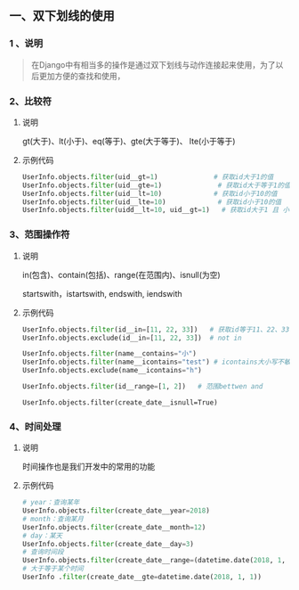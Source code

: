 

## 一、双下划线的使用

### 1 、说明

> 在Django中有相当多的操作是通过双下划线与动作连接起来使用，为了以后更加方便的查找和使用，

### 2、比较符

1. 说明

   gt(大于)、lt(小于)、eq(等于)、gte(大于等于)、 lte(小于等于)

2. 示例代码

   ```python
   UserInfo.objects.filter(uid__gt=1)              # 获取id大于1的值
   UserInfo.objects.filter(uid__gte=1)              # 获取id大于等于1的值
   UserInfo.objects.filter(uid__lt=10)             # 获取id小于10的值
   UserInfo.objects.filter(uid__lte=10)             # 获取id小于10的值
   UserInfo.objects.filter(uidd__lt=10, uid__gt=1)   # 获取id大于1 且 小于10的值
   ```

### 3、范围操作符

1. 说明

    in(包含)、contain(包括)、range(在范围内)、isnull(为空)

   startswith，istartswith, endswith, iendswith

2. 示例代码

   ```python
   UserInfo.objects.filter(id__in=[11, 22, 33])   # 获取id等于11、22、33的数据
   UserInfo.objects.exclude(id__in=[11, 22, 33])  # not in
   ```

   ```python
   UserInfo.objects.filter(name__contains="小")
   UserInfo.objects.filter(name__icontains="test") # icontains大小写不敏感
   UserInfo.objects.exclude(name__icontains="h")
   ```

   ```python
   UserInfo.objects.filter(id__range=[1, 2])   # 范围bettwen and
   ```

   ```
   UserInfo.objects.filter(create_date__isnull=True)
   ```

### 4、时间处理

1. 说明

   时间操作也是我们开发中的常用的功能

2. 示例代码

   ```python
   # year：查询某年
   UserInfo.objects.filter(create_date__year=2018)
   # month：查询某月
   UserInfo.objects.filter(create_date__month=12)
   # day：某天
   UserInfo.objects.filter(create_date__day=3)
   # 查询时间段
   UserInfo.objects.filter(create_date__range=(datetime.date(2018, 1, 1), datetime.date(2018, 10, 4))
   # 大于等于某个时间
   UserInfo .filter(create_date__gte=datetime.date(2018, 1, 1))
   ```

   

